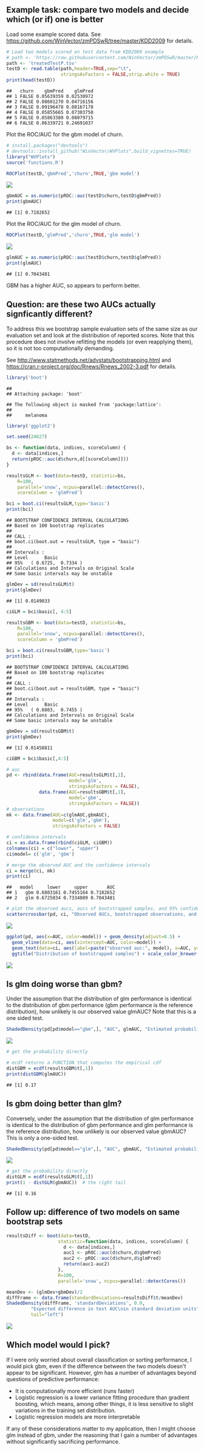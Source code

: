 Example task: compare two models and decide which (or if) one is better
-----------------------------------------------------------------------

Load some example scored data. See <https://github.com/WinVector/zmPDSwR/tree/master/KDD2009> for details.

``` r
# Load two models scored on test data from KDD2009 example
# path <- 'https://raw.githubusercontent.com/WinVector/zmPDSwR/master/KDD2009/treatedTestP.tsv'
path <- 'treatedTestP.tsv'
testD <- read.table(path,header=TRUE,sep="\t",
                    stringsAsFactors = FALSE,strip.white = TRUE)
print(head(testD))
```

    ##   churn    gbmPred    glmPred
    ## 1 FALSE 0.05639359 0.02530972
    ## 2 FALSE 0.08601270 0.04716156
    ## 3 FALSE 0.09196478 0.08167178
    ## 4 FALSE 0.05855665 0.07303750
    ## 5 FALSE 0.05863380 0.08079715
    ## 6 FALSE 0.06339721 0.24691037

Plot the ROC/AUC for the gbm model of churn.

``` r
# install.packages("devtools")
# devtools::install_github("WinVector/WVPlots",build_vignettes=TRUE)
library("WVPlots")
source('functions.R')

ROCPlot(testD,'gbmPred','churn',TRUE,'gbm model')
```

![](BootstrapTest_files/figure-markdown_github/gbmAUC-1.png)

``` r
gbmAUC = as.numeric(pROC::auc(testD$churn,testD$gbmPred))
print(gbmAUC)
```

    ## [1] 0.7182652

Plot the ROC/AUC for the glm model of churn.

``` r
ROCPlot(testD,'glmPred','churn',TRUE,'glm model')
```

![](BootstrapTest_files/figure-markdown_github/glmAUC-1.png)

``` r
glmAUC = as.numeric(pROC::auc(testD$churn,testD$glmPred))
print(glmAUC)
```

    ## [1] 0.7043481

GBM has a higher AUC, so appears to perform better.

Question: are these two AUCs actually signficantly different?
-------------------------------------------------------------

To address this we bootstrap sample evaluation sets of the same size as our evaluation set and look at the distribution of reported scores. Note that this procedure does not involve refitting the models (or even reapplying them), so it is not too computationally demanding.

See <http://www.statmethods.net/advstats/bootstrapping.html> and <https://cran.r-project.org/doc/Rnews/Rnews_2002-3.pdf> for details.

``` r
library('boot')
```

    ## 
    ## Attaching package: 'boot'

    ## The following object is masked from 'package:lattice':
    ## 
    ##     melanoma

``` r
library('ggplot2')

set.seed(24627)

bs <- function(data, indices, scoreColumn) {
  d <- data[indices,]
  return(pROC::auc(d$churn,d[[scoreColumn]]))
}

resultsGLM <- boot(data=testD, statistic=bs, 
    R=100,
    parallel='snow', ncpus=parallel::detectCores(),
    scoreColumn = 'glmPred')

bci = boot.ci(resultsGLM,type='basic')
print(bci)
```

    ## BOOTSTRAP CONFIDENCE INTERVAL CALCULATIONS
    ## Based on 100 bootstrap replicates
    ## 
    ## CALL : 
    ## boot.ci(boot.out = resultsGLM, type = "basic")
    ## 
    ## Intervals : 
    ## Level      Basic         
    ## 95%   ( 0.6725,  0.7334 )  
    ## Calculations and Intervals on Original Scale
    ## Some basic intervals may be unstable

``` r
glmDev = sd(resultsGLM$t)
print(glmDev)
```

    ## [1] 0.0149033

``` r
ciGLM = bci$basic[, 4:5]

resultsGBM <- boot(data=testD, statistic=bs, 
    R=100,
    parallel='snow', ncpus=parallel::detectCores(),
    scoreColumn = 'gbmPred')

bci = boot.ci(resultsGBM,type='basic')
print(bci)
```

    ## BOOTSTRAP CONFIDENCE INTERVAL CALCULATIONS
    ## Based on 100 bootstrap replicates
    ## 
    ## CALL : 
    ## boot.ci(boot.out = resultsGBM, type = "basic")
    ## 
    ## Intervals : 
    ## Level      Basic         
    ## 95%   ( 0.6803,  0.7455 )  
    ## Calculations and Intervals on Original Scale
    ## Some basic intervals may be unstable

``` r
gbmDev = sd(resultsGBM$t)
print(gbmDev)
```

    ## [1] 0.01458811

``` r
ciGBM = bci$basic[,4:5]

# auc
pd <- rbind(data.frame(AUC=resultsGLM$t[,1],
                       model='glm',
                       stringsAsFactors = FALSE),
            data.frame(AUC=resultsGBM$t[,1],
                       model='gbm',
                       stringsAsFactors = FALSE))
# observations
mk <- data.frame(AUC=c(glmAUC,gbmAUC),
                 model=c('glm','gbm'),
                 stringsAsFactors = FALSE)

# confidence intervals
ci = as.data.frame(rbind(ciGLM, ciGBM)) 
colnames(ci) = c("lower", "upper")
ci$model= c('glm', 'gbm')

# merge the observed AUC and the confidence intervals
ci = merge(ci, mk)
print(ci)
```

    ##   model     lower     upper       AUC
    ## 1   gbm 0.6803161 0.7455164 0.7182652
    ## 2   glm 0.6725034 0.7334089 0.7043481

``` r
# plot the observed aucs, aucs of bootstrapped samples, and 95% confidence interval
scattercrossbar(pd, ci, "Observed AUCs, bootstrapped observations, and 95% confidence intervals")
```

![](BootstrapTest_files/figure-markdown_github/bootstrap-1.png)

``` r
ggplot(pd, aes(x=AUC, color=model)) + geom_density(adjust=0.5) + 
  geom_vline(data=ci, aes(xintercept=AUC, color=model)) +
  geom_text(data=ci, aes(label=paste("observed auc:", model), x=AUC, y=1), hjust="outward", size=5, show.legend=FALSE) + 
  ggtitle("Distribution of bootstrapped samples") + scale_color_brewer(palette="Dark2")
```

![](BootstrapTest_files/figure-markdown_github/bootstrap-2.png)

Is glm doing worse than gbm?
----------------------------

Under the assumption that the distribution of glm performance is identical to the distribution of gbm performance (gbm performance is the reference distribution), how unlikely is our observed value glmAUC? Note that this is a one sided test.

``` r
ShadedDensity(pd[pd$model=="gbm",], "AUC", glmAUC, "Estimated probability of observing GBM auc less than observed GLM auc")
```

![](BootstrapTest_files/figure-markdown_github/specificprobabilityquestion-1.png)

``` r
# get the probability directly

# ecdf returns a FUNCTION that computes the empirical cdf 
distGBM = ecdf(resultsGBM$t[,1])
print(distGBM(glmAUC))
```

    ## [1] 0.17

Is gbm doing better than glm?
-----------------------------

Conversely, under the assumption that the distribution of glm performance is identical to the distribution of gbm performance and glm performance is the reference distribution, how unlikely is our observed value gbmAUC? This is only a one-sided test.

``` r
ShadedDensity(pd[pd$model=="glm",], "AUC", gbmAUC, "Estimated probability of observing GLM auc greater than observed GBM auc", tail="right")
```

![](BootstrapTest_files/figure-markdown_github/specificprobabilityquestion2-1.png)

``` r
# get the probability directly
distGLM = ecdf(resultsGLM$t[,1])
print(1 - distGLM(gbmAUC))  # the right tail
```

    ## [1] 0.16

Follow up: difference of two models on same bootstrap sets
----------------------------------------------------------

``` r
resultsDiff <- boot(data=testD,
                   statistic=function(data, indices, scoreColumn) {
                     d <- data[indices,]
                     auc1 <- pROC::auc(d$churn,d$gbmPred)
                     auc2 <- pROC::auc(d$churn,d$glmPred)
                     return(auc1-auc2)
                   },
                   R=100,
                   parallel='snow', ncpus=parallel::detectCores())

meanDev <- (glmDev+gbmDev)/2
diffFrame <- data.frame(standardDeviations=resultsDiff$t/meanDev)
ShadedDensity(diffFrame, 'standardDeviations', 0.0, 
         "Expected difference in test AUC\nin standard deviation units",
         tail="left")
```

![](BootstrapTest_files/figure-markdown_github/two-1.png)

Which model would I pick?
-------------------------

If I were only worried about overall classification or sorting performance, I would pick gbm, even if the difference between the two models doesn't appear to be significant. However, glm has a number of advantages beyond questions of predictive performance:

-   It is computationally more efficient (runs faster)
-   Logistic regression is a lower variance fitting procedure than gradient boosting, which means, among other things, it is less sensitive to slight variations in the training set distribution.
-   Logistic regression models are more interpretable

If any of these considerations matter to my application, then I might choose glm instead of gbm, under the reasoning that I gain a number of advantages without significantly sacrificing performance.
